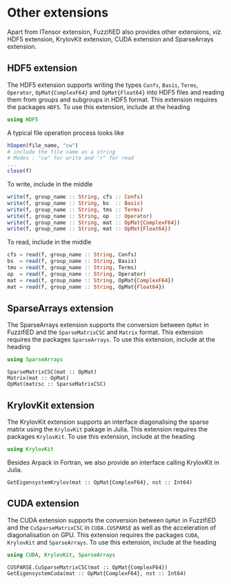 # Other extensions

Apart from ITensor extension, FuzzifiED also provides other extensions, _viz._ HDF5 extension, KrylovKit extension, CUDA extension and SparseArrays extension. 

## HDF5 extension 

The HDF5 extension supports writing the types `Confs`, `Basis`, `Terms`, `Operator`, `OpMat{ComplexF64}` and `OpMat{Float64}` into HDF5 files and reading them from groups and subgroups in HDF5 format. This extension requires the packages `HDF5`. To use this extension, include at the heading 
```julia
using HDF5
```
A typical file operation process looks like
```julia
h5open(file_name, "cw")
# include the file name as a string 
# Modes : "cw" for write and "r" for read
...
close(f)
```

To write, include in the middle 
```julia
write(f, group_name :: String, cfs :: Confs)
write(f, group_name :: String, bs  :: Basis)
write(f, group_name :: String, tms :: Terms)
write(f, group_name :: String, op  :: Operator)
write(f, group_name :: String, mat :: OpMat{ComplexF64})
write(f, group_name :: String, mat :: OpMat{Float64})
```
To read, include in the middle 
```julia
cfs = read(f, group_name :: String, Confs)
bs  = read(f, group_name :: String, Basis)
tms = read(f, group_name :: String, Terms)
op  = read(f, group_name :: String, Operator)
mat = read(f, group_name :: String, OpMat{ComplexF64})
mat = read(f, group_name :: String, OpMat{Float64})
```

## SparseArrays extension 

The SparseArrays extension supports the conversion between `OpMat` in FuzzifiED and the `SparseMatrixCSC` and `Matrix` format. This extension requires the packages `SparseArrays`. To use this extension, include at the heading 
```julia
using SparseArrays
```
```@docs
SparseMatrixCSC(mat :: OpMat)
Matrix(mat :: OpMat)
OpMat(matcsc :: SparseMatrixCSC)
```

## KrylovKit extension

The KrylovKit extension supports an interface diagonalising the sparse matrix using the `KrylovKit` pakage in Julia. This extension requires the packages `KrylovKit`. To use this extension, include at the heading 
```julia
using KrylovKit
```
Besides Arpack in Fortran, we also provide an interface calling KrylovKit in Julia.
```@docs
GetEigensystemKrylov(mat :: OpMat{ComplexF64}, nst :: Int64)
```

## CUDA extension

The CUDA extension supports the conversion between `OpMat` in FuzzifiED and the `CuSparseMatrixCSC` in `CUDA.CUSPARSE` as well as the acceleration of diagonalisation on GPU. This extension requires the packages `CUDA`, `KrylovKit` and `SparseArrays`. To use this extension, include at the heading 
```julia
using CUDA, KrylovKit, SparseArrays
```
```@docs
CUSPARSE.CuSparseMatrixCSC(mat :: OpMat{ComplexF64})
GetEigensystemCuda(mat :: OpMat{ComplexF64}, nst :: Int64)
```